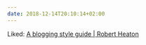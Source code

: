 ```yaml
---
date: 2018-12-14T20:10:14+02:00
---
```


Liked: [A blogging style guide | Robert Heaton](https://robertheaton.com/2018/12/06/a-blogging-style-guide/)
